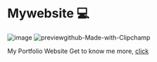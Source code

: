 # Mywebsite 💻

![image](https://imgur.com/mMUlmwj.png)
![previewgithub-Made-with-Clipchamp](https://github.com/Txpxt-xuto/Txpxt-xuto.github.io/assets/56795188/a695697c-0ebd-4957-a020-ae299c607e12.gif)

My Portfolio Website Get to know me more, [click](https://txpxt-xuto.github.io/)

